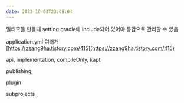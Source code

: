 ```yaml
---
date: 2023-10-03T23:08:04
---
```

멀티모듈 만들때 setting.gradle에 include되어 있어야 통합으로 관리할 수 있음

application.yml 여러개  
[https://zzang9ha.tistory.com/415](https://zzang9ha.tistory.com/415)

api, implementation, compileOnly, kapt

publishing,

plugin

subprojects